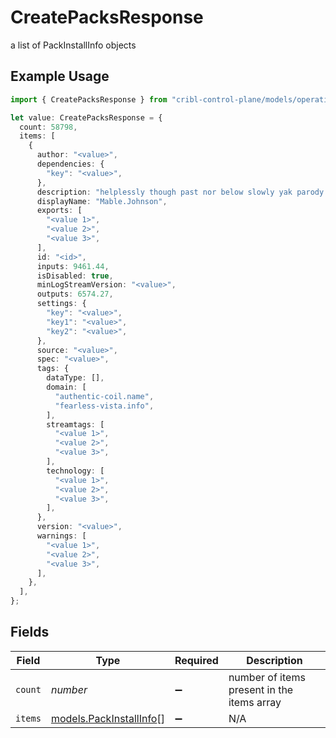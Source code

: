 # CreatePacksResponse

a list of PackInstallInfo objects

## Example Usage

```typescript
import { CreatePacksResponse } from "cribl-control-plane/models/operations";

let value: CreatePacksResponse = {
  count: 58798,
  items: [
    {
      author: "<value>",
      dependencies: {
        "key": "<value>",
      },
      description: "helplessly though past nor below slowly yak parody gah eek",
      displayName: "Mable.Johnson",
      exports: [
        "<value 1>",
        "<value 2>",
        "<value 3>",
      ],
      id: "<id>",
      inputs: 9461.44,
      isDisabled: true,
      minLogStreamVersion: "<value>",
      outputs: 6574.27,
      settings: {
        "key": "<value>",
        "key1": "<value>",
        "key2": "<value>",
      },
      source: "<value>",
      spec: "<value>",
      tags: {
        dataType: [],
        domain: [
          "authentic-coil.name",
          "fearless-vista.info",
        ],
        streamtags: [
          "<value 1>",
          "<value 2>",
          "<value 3>",
        ],
        technology: [
          "<value 1>",
          "<value 2>",
          "<value 3>",
        ],
      },
      version: "<value>",
      warnings: [
        "<value 1>",
        "<value 2>",
        "<value 3>",
      ],
    },
  ],
};
```

## Fields

| Field                                                       | Type                                                        | Required                                                    | Description                                                 |
| ----------------------------------------------------------- | ----------------------------------------------------------- | ----------------------------------------------------------- | ----------------------------------------------------------- |
| `count`                                                     | *number*                                                    | :heavy_minus_sign:                                          | number of items present in the items array                  |
| `items`                                                     | [models.PackInstallInfo](../../models/packinstallinfo.md)[] | :heavy_minus_sign:                                          | N/A                                                         |